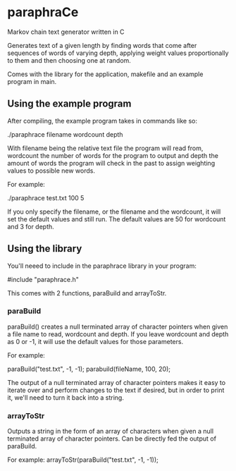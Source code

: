 # paraphraCe
Markov chain text generator written in C

Generates text of a given length by finding words that come after sequences of words of varying depth, applying weight values proportionally to them and then choosing one at random.

Comes with the library for the application, makefile and an example program in main.

## Using the example program
After compiling, the example program takes in commands like so:

./paraphrace filename wordcount depth

With filename being the relative text file the program will read from, wordcount the number of words for the program to output and depth the amount of words the program will check in the past to assign weighting values to possible new words.

For example:

./paraphrace test.txt 100 5

If you only specify the filename, or the filename and the wordcount, it will set the default values and still run. The default values are 50 for wordcount and 3 for depth.

## Using the library
You'll neeed to include in the paraphrace library in your program:

#include "paraphrace.h"

This comes with 2 functions, paraBuild and arrayToStr.

### paraBuild
paraBuild() creates a null terminated array of character pointers when given a file name to read, wordcount and depth. If you leave wordcount and depth as 0 or -1, it will use the default values for those parameters.

For example:

paraBuild("test.txt", -1, -1);
parabuild(fileName, 100, 20);

The output of a null terminated array of character pointers makes it easy to iterate over and perform changes to the text if desired, but in order to print it, we'll need to turn it back into a string.

### arrayToStr
Outputs a string in the form of an array of characters when given a null terminated array of character pointers. Can be directly fed the output of paraBuild.

For example:
arrayToStr(paraBuild("test.txt", -1, -1));
